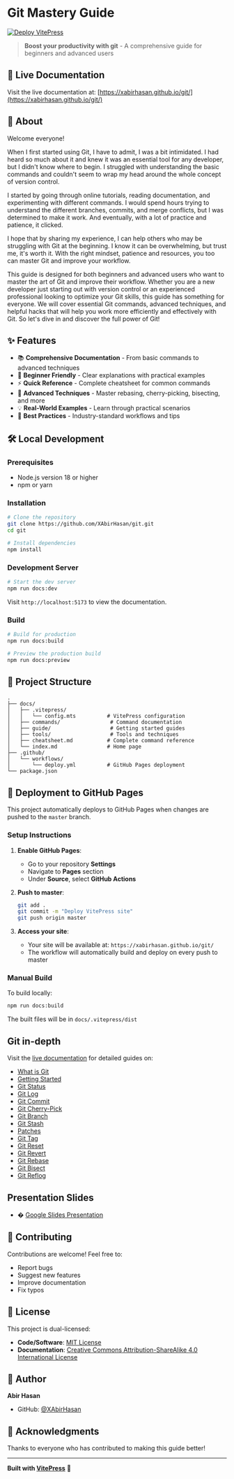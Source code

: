 # Git Mastery Guide

[![Deploy VitePress](https://github.com/XAbirHasan/git/actions/workflows/deploy.yml/badge.svg)](https://github.com/XAbirHasan/git/actions/workflows/deploy.yml)

> **Boost your productivity with git** - A comprehensive guide for beginners and advanced users

## 🚀 Live Documentation

Visit the live documentation at: [https://xabirhasan.github.io/git/](https://xabirhasan.github.io/git/)

## 📖 About

Welcome everyone! 

When I first started using Git, I have to admit, I was a bit intimidated. I had heard so much about it and knew it was an essential tool for any developer, but I didn't know where to begin. I struggled with understanding the basic commands and couldn't seem to wrap my head around the whole concept of version control.

I started by going through online tutorials, reading documentation, and experimenting with different commands. I would spend hours trying to understand the different branches, commits, and merge conflicts, but I was determined to make it work. And eventually, with a lot of practice and patience, it clicked.

I hope that by sharing my experience, I can help others who may be struggling with Git at the beginning. I know it can be overwhelming, but trust me, it's worth it. With the right mindset, patience and resources, you too can master Git and improve your workflow.

This guide is designed for both beginners and advanced users who want to master the art of Git and improve their workflow. Whether you are a new developer just starting out with version control or an experienced professional looking to optimize your Git skills, this guide has something for everyone. We will cover essential Git commands, advanced techniques, and helpful hacks that will help you work more efficiently and effectively with Git. So let's dive in and discover the full power of Git!

## ✨ Features

- 📚 **Comprehensive Documentation** - From basic commands to advanced techniques
- 🎯 **Beginner Friendly** - Clear explanations with practical examples
- ⚡ **Quick Reference** - Complete cheatsheet for common commands
- 🚀 **Advanced Techniques** - Master rebasing, cherry-picking, bisecting, and more
- 💡 **Real-World Examples** - Learn through practical scenarios
- 🔧 **Best Practices** - Industry-standard workflows and tips


## 🛠️ Local Development

### Prerequisites

- Node.js version 18 or higher
- npm or yarn

### Installation

```bash
# Clone the repository
git clone https://github.com/XAbirHasan/git.git
cd git

# Install dependencies
npm install
```

### Development Server

```bash
# Start the dev server
npm run docs:dev
```

Visit `http://localhost:5173` to view the documentation.

### Build

```bash
# Build for production
npm run docs:build

# Preview the production build
npm run docs:preview
```

## 📂 Project Structure

```
.
├── docs/
│   ├── .vitepress/
│   │   └── config.mts          # VitePress configuration
│   ├── commands/                # Command documentation
│   ├── guide/                   # Getting started guides
│   ├── tools/                   # Tools and techniques
│   ├── cheatsheet.md           # Complete command reference
│   └── index.md                # Home page
├── .github/
│   └── workflows/
│       └── deploy.yml          # GitHub Pages deployment
└── package.json
```

## 🚀 Deployment to GitHub Pages

This project automatically deploys to GitHub Pages when changes are pushed to the `master` branch.

### Setup Instructions

1. **Enable GitHub Pages**:
   - Go to your repository **Settings**
   - Navigate to **Pages** section
   - Under **Source**, select **GitHub Actions**

2. **Push to master**:
   ```bash
   git add .
   git commit -m "Deploy VitePress site"
   git push origin master
   ```

3. **Access your site**:
   - Your site will be available at: `https://xabirhasan.github.io/git/`
   - The workflow will automatically build and deploy on every push to master

### Manual Build

To build locally:

```bash
npm run docs:build
```

The built files will be in `docs/.vitepress/dist`

## Git in-depth

Visit the [live documentation](https://xabirhasan.github.io/git/) for detailed guides on:

- [What is Git](https://xabirhasan.github.io/git/guide/what-is-git)
- [Getting Started](https://xabirhasan.github.io/git/guide/getting-started)
- [Git Status](https://xabirhasan.github.io/git/commands/status)
- [Git Log](https://xabirhasan.github.io/git/commands/log)
- [Git Commit](https://xabirhasan.github.io/git/commands/commit)
- [Git Cherry-Pick](https://xabirhasan.github.io/git/commands/cherry-pick)
- [Git Branch](https://xabirhasan.github.io/git/commands/branch)
- [Git Stash](https://xabirhasan.github.io/git/commands/stash)
- [Patches](https://xabirhasan.github.io/git/tools/patch)
- [Git Tag](https://xabirhasan.github.io/git/commands/tag)
- [Git Reset](https://xabirhasan.github.io/git/commands/reset)
- [Git Revert](https://xabirhasan.github.io/git/commands/revert)
- [Git Rebase](https://xabirhasan.github.io/git/commands/rebase)
- [Git Bisect](https://xabirhasan.github.io/git/commands/bisect)
- [Git Reflog](https://xabirhasan.github.io/git/commands/reflog)

## Presentation Slides
- � [Google Slides Presentation](https://docs.google.com/presentation/d/1m0p_X8EIhBhEi5-Qr8kFxBSDy3amSwcv/edit?usp=sharing&ouid=104311828414183489242&rtpof=true&sd=true)

## 🤝 Contributing

Contributions are welcome! Feel free to:

- Report bugs
- Suggest new features
- Improve documentation
- Fix typos

## 📄 License

This project is dual-licensed:

- **Code/Software**: [MIT License](./MIT-LICENSE)
- **Documentation**: [Creative Commons Attribution-ShareAlike 4.0 International License](./LICENSE)

## 👤 Author

**Abir Hasan**

- GitHub: [@XAbirHasan](https://github.com/XAbirHasan)

## 🙏 Acknowledgments

Thanks to everyone who has contributed to making this guide better!

---

**Built with [VitePress](https://vitepress.dev/)** 💚

